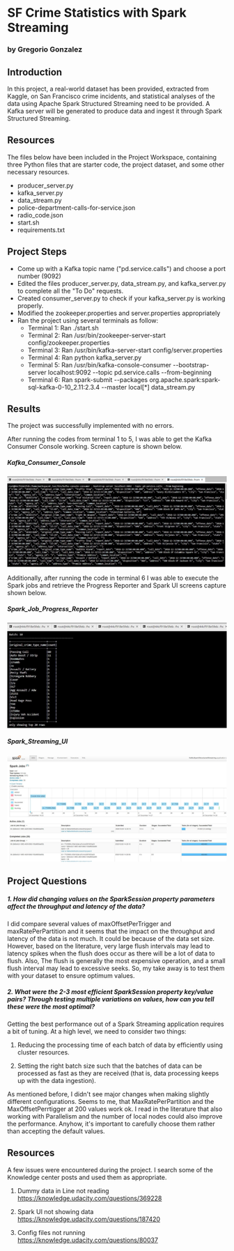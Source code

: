 # SF Crime Statistics with Spark Streaming
### by Gregorio Gonzalez

## Introduction
In this project, a real-world dataset has been provided, extracted from Kaggle, on San Francisco crime incidents, and statistical analyses of the data using Apache Spark Structured Streaming need to be provided. A Kafka server will be generated to produce data and ingest it through Spark Structured Streaming.

## Resources
The files below have been included in the Project Workspace, containing three Python files that are starter code, the project dataset, and some other necessary resources.

- producer_server.py
- kafka_server.py
- data_stream.py
- police-department-calls-for-service.json
- radio_code.json
- start.sh
- requirements.txt
   
## Project Steps 
- Come up with a Kafka topic name ("pd.service.calls") and choose a port number (9092)
- Edited the files producer_server.py, data_stream.py, and kafka_server.py to complete all the "To Do" requests.
- Created consumer_server.py to check if your kafka_server.py is working properly.
- Modified the zookeeper.properties and server.properties appropriately
- Ran the project using several terminals as follow:
    - Terminal 1: Ran ./start.sh
    - Terminal 2: Ran /usr/bin/zookeeper-server-start config/zookeeper.properties
    - Terminal 3: Ran /usr/bin/kafka-server-start config/server.properties
    - Terminal 4: Ran python kafka_server.py
    - Terminal 5: Ran /usr/bin/kafka-console-consumer --bootstrap-server localhost:9092 --topic pd.service.calls --from-beginning
    - Terminal 6: Ran spark-submit --packages org.apache.spark:spark-sql-kafka-0-10_2.11:2.3.4 --master local[*] data_stream.py

## Results
The project was successfully implemented with no errors.

After running the codes from terminal 1 to 5, I was able to get the Kafka Consumer Console working. Screen capture is shown below.

##### Kafka_Consumer_Console

![schema](01_Kafka_Consumer_Console.jpg)

Additionally, after running the code in terminal 6 I was able to execute the Spark jobs and retrieve the Progress Reporter and Spark UI screens capture shown below.

##### Spark_Job_Progress_Reporter

![schema](02_Spark_Job_Progress_Reporter.jpg)

##### Spark_Streaming_UI

![schema](03_Spark_Streaming_UI.jpg)    
    

## Project Questions

##### 1. How did changing values on the SparkSession property parameters affect the throughput and latency of the data?
I did compare several values of maxOffsetPerTrigger and maxRatePerPartition and it seems that the impact on the throughput and latency of the data is not much. It could be because of the data set size. However, based on the literature, very large flush intervals may lead to latency spikes when the flush does occur as there will be a lot of data to flush. Also, The flush is generally the most expensive operation, and a small flush interval may lead to excessive seeks. So, my take away is to test them with your dataset to ensure optimum values.
    
##### 2. What were the 2-3 most efficient SparkSession property key/value pairs? Through testing multiple variations on values, how can you tell these were the most optimal?
Getting the best performance out of a Spark Streaming application requires a bit of tuning. At a high level, we need to consider two things:

1. Reducing the processing time of each batch of data by efficiently using cluster resources.

2. Setting the right batch size such that the batches of data can be processed as fast as they are received (that is, data processing keeps up with the data ingestion).

As mentioned before, I didn't see major changes when making slightly different configurations. Seems to me, that MaxRatePerPartition and the MaxOffsetPerrtigger at 200 values work ok. I read in the literature that also working with Parallelism and the number of local nodes could also improve the performance. Anyhow, it's important to carefully choose them rather than accepting the default values.
    
## Resources
A few issues were encountered during the project. I search some of the Knowledge center posts and used them as appropriate.
1. Dummy data in Line not reading
https://knowledge.udacity.com/questions/369228

2. Spark UI not showing data
https://knowledge.udacity.com/questions/187420

3. Config files not running
https://knowledge.udacity.com/questions/80037

